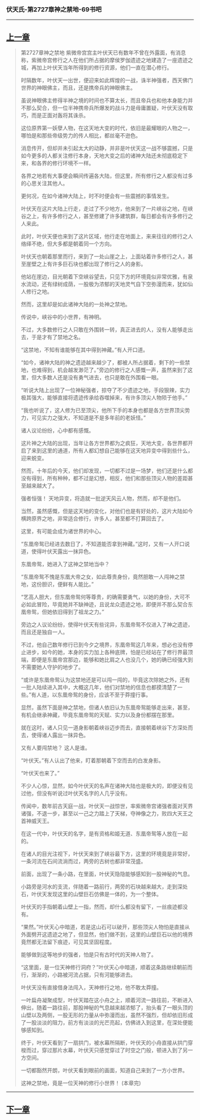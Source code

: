 ### 伏天氏-第2727章神之禁地-69书吧

--------
[上一章](./7c23f4b71341543b4362bba09ea4da44.md)
--------


>
>
>
>第2727章神之禁地
>紫微帝宫宫主叶伏天已有数年不曾在外露面，有消息称，紫微帝宫修行之人在他们所占据的摩侯罗伽遗迹之地建造了一座遗迹之城，再加上叶伏天当年所得到的修行资源，他们一直在潜心修行。
>
>时隔数年，叶伏天一出世，便迎来如此辉煌的一战，诛半神强者，西天佛门世界的神眼佛主，而且，还是携帝兵的神眼佛主。
>
>虽说神眼佛主修得半神之境的时间也不算太长，而且帝兵也和他本身能力并不那么契合，但一位半神携帝兵所爆发的战斗力是毋庸置疑，叶伏天没有取巧，而是正面对轰将其诛杀。
>
>这位原界第一妖孽人物，在这天地大变的时代，依旧是最耀眼的人物之一，哪怕是和那些帝级势力的传人相比，都丝毫不逊色。
>
>消息传开，但却并未引起太大的动静，并非是叶伏天这一战不够震撼，只是如今更多的人都关注修行本身，天地大变之后的诸神大陆还未彻底稳定下来，和各界的修行环境不一样。
>
>各界之地若有大事便会瞬间传遍各大陆，但这里，所有修行之人都没有过多的心思关注其他人。
>
>更何况，在如今诸神大陆上，时不时便会有一些震撼的事情发生。
>
>叶伏天在这片大陆上行走，走过了不少地方，他来到了一片峡谷之地，在峡谷之上，有许多修行之人，甚至修建了许多建筑群，每日都会有许多修行之人来此。
>
>此时，叶伏天便也来到了这片区域，他行走在地面上，来来往往的修行之人络绎不绝，但大多都是朝着同一个方向。
>
>叶伏天也朝着那里而行，来到了一处山崖之上，上面站着许多修行之人，甚至崖壁之上有许多巨石块也都出现了修行之人的身影。
>
>他站在崖边，目光朝着下空峡谷望去，只见下方的环境竟似非常优雅，有泉水流动，还有绿树成荫，一股极为浓郁的天地灵气自下空弥漫而来，犹如仙人修行之地。
>
>然而，这里却是如此诸神大陆的一处神之禁地。
>
>传说中，峡谷中的小世界，有神明。
>
>不过，大多数修行之人只敢在外围转一转，真正进去的人，没有人能够走出去，于是才有了禁地之名。
>
>“这禁地，不知有谁能够在其中得到神藏。”有人开口道。
>
>“如今，诸神大陆的神之遗迹越来越少了，都被人所占据着，剩下的一些禁地，也难得到，机会越发渺茫了。”旁边的修行之人感慨一声，虽然来到了这里，但大多数人还是没有勇气进去，也只是敢在外围看一眼。
>
>“听说大陆上出现了一位神秘强者，掠夺了不少遗迹之地，手段狠辣，实力极其强大，能够直接将遗迹传承给吞噬掉来，有许多顶尖人物陨于他手。”
>
>“我也听说了，这人修为已至顶尖，他所下手的本身也都是各方世界顶尖势力，可见实力之强大，不知道是不是多年前的老妖怪。”
>
>诸人议论纷纷，心中都有感慨。
>
>这片神之大陆的出现，当年让各方世界都为之疯狂，天地大变，各世界都开启了来到这里的通道，所有人都幻想自己能够在这天地异变中得到些什么，迎来蜕变。
>
>然而，十年后的今天，他们却发现，一切都不过是一场梦，他们还是什么都没有得到，所有种种，都不过是幻想，相反，他们和那些顶尖人物的差距甚至越来越大了。
>
>强者恒强！
>天地异变，将造就一批逆天风云人物，然而，却不是他们。
>
>当然，虽然感慨，但是这天地的变化，对他们也是有好处的，这片大陆如今横跨原界之地，非常适合修行，许多人，甚至都不打算回去了。
>
>这里，有可能会成为诸世界的中心。
>
>“东凰帝鸳已经进去数日了，不知道能否拿到神藏。”这时，又有一人开口说道，使得叶伏天露出一抹异色。
>
>东凰帝鸳，她进入了这神之禁地当中？
>
>“东凰帝鸳不愧是东凰大帝之女，如此尊贵身份，竟然胆敢一人闯神之禁地，这份胆识，便鲜有人能比。”
>
>“艺高人胆大，但东凰帝鸳何等尊贵，的确需要勇气，以她的身份，大可不必如此冒险，毕竟她并不缺神迹，且说龙众遗迹之地，即便并不那么契合东凰帝鸳，但她依旧得到了祖龙之力。”
>
>旁边之人议论纷纷，使得叶伏天有些诧异，东凰帝鸳不仅进入了神之遗迹，而且还是独自一人。
>
>不过，他自己数年修行已到今夕之境界，东凰帝鸳这几年来，想必也没有停止进步，如今的她，本身的实力加上各种底牌，怕是已经站在了修行界最顶端，即便是东凰帝宫那边，能够和她比肩之人也没几个，她的确已经强大到不需要她人守护的地步了。
>
>“或许是东凰帝鸳认为这禁地还是可以闯一闯的，毕竟这次除她之外，还有一批人陆续进入其中，大概这几年，他们对禁地的信息也都摸清楚了一些。”有人道，以东凰帝鸳的身份，应该不至于莽撞行事。
>
>显然，虽然下面是神之禁地，但诸人依旧认为东凰帝鸳能够走出来，甚至，有机会继承神藏，毕竟东凰帝鸳的天赋、实力以及身份都摆在那里。
>
>就在这时，诸人只见一道身影朝着峡谷迈步而去，直接朝着峡谷下方深处而去，使得诸人露出一抹异色。
>
>又有人要闯禁地？
>这人是谁。
>
>“叶伏天。”有人认出了他来，盯着那朝着下空而去的白发身影。
>
>“叶伏天也来了。”
>
>不少人心惊，显然，如今叶伏天的名声在诸神大陆也是极大的，即便没有见过他，但没有听说过叶伏天名字的人几乎没有。
>
>传闻中，数年前古天庭一战，叶伏天一战惊世，率紫微帝宫诸强者面对天界诸强，不退一步，甚至以一己之力踏上了天梯，夺神像之力，败四大天王之首神威天王。
>
>在这一代中，叶伏天的名字，是有资格和姬无道、东凰帝鸳等人放在一起的。
>
>在诸人的目光注视下，叶伏天来到了峡谷最下方，这里的环境竟是非常好，一条河流在石间流淌而过，两旁的古树也都非常茂盛。
>
>前面，出现了一条小路，在里面，叶伏天隐隐能够感知到一股神秘的气息。
>
>小路旁是河水的支流，伴随着一路前行，两旁的石块越来越大，走到深处石，叶伏天发现这里的山壁巨石仿佛是一体的，为一个整体。
>
>叶伏天的手指朝着山壁上一指，然而，却什么都没有留下，一丝痕迹都没有。
>
>“果然。”叶伏天心中暗道，若是这山石可以破开，那些顶尖人物怕是直接从外面劈开这遗迹之地了，但显然，他们做不到，这里的山壁巨石以他的境界竟然都无法留下痕迹，可见其坚固程度。
>
>能够做到这等地步的强者，怕是只有古时代的天神人物了。
>
>“这里面，是一位天神修行洞府？”叶伏天心中暗道，顺着这条路继续朝前而行，渐渐的，小路被河流占据，只有河能够进去。
>
>叶伏天没有直接借身法闯入，天神修行之地，他不敢太莽撞。
>
>一叶扁舟凝聚成型，叶伏天踏在这小舟之上，顺着河流一路往前，不断进入伸出，随着一路往前，那股神秘的气息越来越浓郁了，抬头看了一眼头顶的山壁以及两侧，一股无形的力量从中弥漫而出，虽然不强烈，但却依旧形成了一股淡淡的阻力，前方有淡淡的光芒亮起，仿佛进入到这里，在深处便能够感知到。
>
>终于，叶伏天看到了一扇拱门，被水幕所隔断，叶伏天的小舟直接从拱门穿梭而过，穿过那片水幕，叶伏天只感觉穿过了时空之门般，顿进入到了另一方空间。
>
>一切都豁然开朗，叶伏天看到眼前的画面，知道自己来到了一方小世界。
>
>这神之禁地，竟是一位天神的修行小世界！
>(本章完)
>
>

--------
[下一章](./ebdae095f8003bd45b4606a85a347b18.md)
--------
